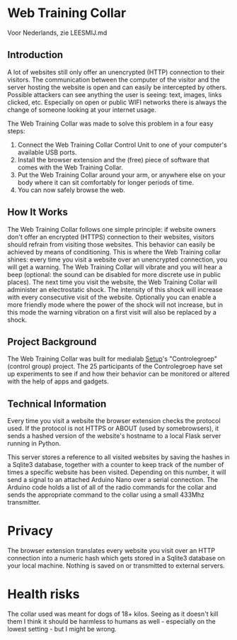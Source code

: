 # Web Training Collar

Voor Nederlands, zie LEESMIJ.md

## Introduction

A lot of websites still only offer an unencrypted (HTTP) connection to their visitors. The communication between the computer of the visitor and the server hosting the website is open and can easily be intercepted by others. Possible attackers can see anything the user is seeing: text, images, links clicked, etc. Especially on open or public WIFI networks there is always the change of someone looking at your internet usage.

The Web Training Collar was made to solve this problem in a four easy steps:

1. Connect the Web Training Collar Control Unit to one of your computer's available USB ports.
2. Install the browser extension and the (free) piece of software that comes with the Web Training Collar.
3. Put the Web Training Collar around your arm, or anywhere else on your body where it can sit comfortably for longer periods of time.
4. You can now safely browse the web.

## How It Works
The Web Training Collar follows one simple principle: if website owners don't offer an encrypted (HTTPS) connection to their websites, visitors should refrain from visiting those websites. This behavior can easily be achieved by means of conditioning. This is where the Web Training collar shines: every time you visit a website over an unencrypted connection, you will get a warning. The Web Training Collar will vibrate and you will hear a beep (optional: the sound can be disabled for more discrete use in public places). The next time you visit the website, the Web Training Collar will administer an electrostatic shock. The intensity of this shock will increase with every consecutive visit of the website.
Optionally you can enable a more friendly mode where the power of the shock will not increase, but in this mode the warning vibration on a first visit will also be replaced by a shock.

## Project Background
The Web Training Collar was built for medialab [Setup](http://www.setup.nl)'s "Controlegroep" (control group) project. The 25 participants of the Controlegroep have set up experiments to see if and how their behavior can be monitored or altered with the help of apps and gadgets.

## Technical Information
Every time you visit a website the browser extension checks the protocol used. If the protocol is not HTTPS or ABOUT (used by somebrowsers), it sends a hashed version of the website's hostname to a local Flask server running in Python.

This server stores a reference to all visited websites by saving the hashes in a Sqlite3 database, together with a counter to keep track of the number of times a specific website has been visited. Depending on this number, it will send a signal to an attached Arduino Nano over a serial connection. The Arduino code holds a list of all of the radio commands for the collar and sends the appropriate command to the collar using a small 433Mhz transmitter.

# Privacy
The browser extension translates every website you visit over an HTTP connection into a numeric hash which gets stored in a Sqlite3 database on your local machine. Nothing is saved on or transmitted to external servers.

# Health risks
The collar used was meant for dogs of 18+ kilos. Seeing as it doesn't kill them I think it should be harmless to humans as well - especially on the lowest setting - but I might be wrong.
